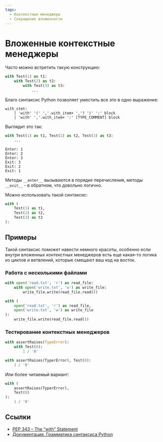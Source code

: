 ```yaml
---
tags:
  - Контекстные менеджеры
  - Сокращение вложенности
---
```


# Вложенные контекстные менеджеры

Часто можно встретить такую конструкцию:

```python
with Test(1) as t1:
    with Test(2) as t2:
        with Test(3) as t3:
            ...
```

Благо синтаксис Python позволяет уместить все это в одно выражение:

```
with_stmt:
    | 'with' '(' ','.with_item+ ','? ')' ':' block 
    | 'with' ','.with_item+ ':' [TYPE_COMMENT] block 
```

Выглядит это так:

```python
with Test(1) as t1, Test(2) as t2, Test(3) as t3:
    ...
```

```
Enter: 1
Enter: 2
Enter: 3
Exit: 3
Exit: 2
Exit: 1
```

Методы `__enter__` вызываются в порядке перечисления, методы `__exit__` - в обратном, что довольно логично.

Можно использовать такой синтаксис:

```python
with (
    Test(1) as t1,
    Test(2) as t2,
    Test(3) as t3
):
```

## Примеры

Такой синтаксис поможет навести немного красоты, особенно если внутри вложенных контекстных менеджеров есть еще какая-то логика из циклов и ветвлений, которые смещают ваш код на восток. 

### Работа с несколькими файлами

```python
with open('read.txt', 'r') as read_file:
    with open('write.txt', 'w') as write_file:
        write_file.write(read_file.read())
```

```python
with (
    open('read.txt', 'r') as read_file,
    open('write.txt', 'w') as write_file
):
    write_file.write(read_file.read())
```

### Тестирование контекстных менеджеров

```python
with assertRaises(TypeError):
    with Test(0):
        1 / '0'
```

```python
with assertRaises(TyperError), Test(0):
    1 / '0'
```

Или более читаемый вариант:

```python
with (
    assertRaises(TyperError), 
    Test(0)
):
    1 / '0'
```

## Ссылки
- [PEP 343 – The “with” Statement](https://peps.python.org/pep-0343/)
- [Документация. Грамматика синтаксиса Python](https://docs.python.org/3/reference/grammar.html)
